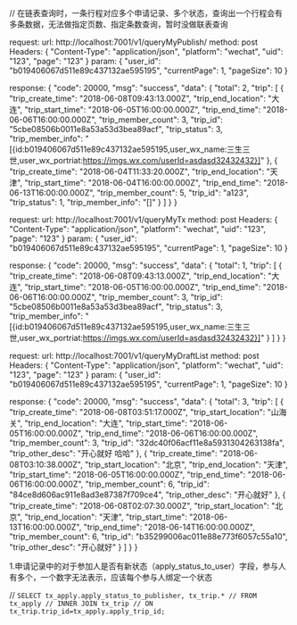 <!-- 余宏图接口 -->
<!-- 我发起的行程接口 -->
// 在链表查询时，一条行程对应多个申请记录、多个状态，查询出一个行程会有多条数据，无法做指定页数、指定条数查询，暂时没做联表查询

request:
url: http://localhost:7001/v1/queryMyPublish/
method: post
Headers: {
    "Content-Type": "application/json",
    "platform": "wechat",
    "uid": "123",
    "page": "123"
}
param: {
	"user_id": "b019406067d511e89c437132ae595195", 
	"currentPage": 1,
	"pageSize": 10
}

response:
{
    "code": 20000,
    "msg": "success",
    "data": {
        "total": 2,
        "trip": [
            {
                "trip_create_time": "2018-06-08T09:43:13.000Z",
                "trip_end_location": "大连",
                "trip_start_time": "2018-06-05T16:00:00.000Z",
                "trip_end_time": "2018-06-06T16:00:00.000Z",
                "trip_member_count": 3,
                "trip_id": "5cbe08506b0011e8a53a53d3bea89acf",
                "trip_status": 3,
                "trip_member_info": "[{id:b019406067d511e89c437132ae595195,user_wx_name:三生三世,user_wx_portriat:https://imgs.wx.com/userId=asdasd32432432}]"
            },
            {
                "trip_create_time": "2018-06-04T11:33:20.000Z",
                "trip_end_location": "天津",
                "trip_start_time": "2018-06-04T16:00:00.000Z",
                "trip_end_time": "2018-06-13T16:00:00.000Z",
                "trip_member_count": 5,
                "trip_id": "a123",
                "trip_status": 1,
                "trip_member_info": "[]"
            }
        ]
    }
}

<!-- 我参与的行程接口 -->
request:
url: http://localhost:7001/v1/queryMyTx
method: post
Headers: {
    "Content-Type": "application/json",
    "platform": "wechat",
    "uid": "123",
    "page": "123"
}
param: {
	"user_id": "b019406067d511e89c437132ae595195", 
	"currentPage": 1,
	"pageSize": 10
}

response:
{
    "code": 20000,
    "msg": "success",
    "data": {
        "total": 1,
        "trip": [
            {
                "trip_create_time": "2018-06-08T09:43:13.000Z",
                "trip_end_location": "大连",
                "trip_start_time": "2018-06-05T16:00:00.000Z",
                "trip_end_time": "2018-06-06T16:00:00.000Z",
                "trip_member_count": 3,
                "trip_id": "5cbe08506b0011e8a53a53d3bea89acf",
                "trip_status": 3,
                "trip_member_info": "[{id:b019406067d511e89c437132ae595195,user_wx_name:三生三世,user_wx_portriat:https://imgs.wx.com/userId=asdasd32432432}]"
            }
        ]
    }
}

<!-- 我的草稿行程接口 -->
request:
url: http://localhost:7001/v1/queryMyDraftList
method: post
Headers: {
    "Content-Type": "application/json",
    "platform": "wechat",
    "uid": "123",
    "page": "123"
}
param: {
	"user_id": "b019406067d511e89c437132ae595195", 
	"currentPage": 1,
	"pageSize": 10
}

response:
{
    "code": 20000,
    "msg": "success",
    "data": {
        "total": 3,
        "trip": [
            {
                "trip_create_time": "2018-06-08T03:51:17.000Z",
                "trip_start_location": "山海关",
                "trip_end_location": "大连",
                "trip_start_time": "2018-06-05T16:00:00.000Z",
                "trip_end_time": "2018-06-06T16:00:00.000Z",
                "trip_member_count": 3,
                "trip_id": "32dc40f06acf11e8a5931304263138fa",
                "trip_other_desc": "开心就好  哈哈"
            },
            {
                "trip_create_time": "2018-06-08T03:10:38.000Z",
                "trip_start_location": "北京",
                "trip_end_location": "天津",
                "trip_start_time": "2018-06-05T16:00:00.000Z",
                "trip_end_time": "2018-06-06T16:00:00.000Z",
                "trip_member_count": 6,
                "trip_id": "84ce8d606ac911e8ad3e87387f709ce4",
                "trip_other_desc": "开心就好"
            },
            {
                "trip_create_time": "2018-06-08T02:07:30.000Z",
                "trip_start_location": "北京",
                "trip_end_location": "天津",
                "trip_start_time": "2018-06-13T16:00:00.000Z",
                "trip_end_time": "2018-06-14T16:00:00.000Z",
                "trip_member_count": 6,
                "trip_id": "b35299006ac011e88e773f6057c55a10",
                "trip_other_desc": "开心就好"
            }
        ]
    }
}


<!-- 问题 -->
1.申请记录中的对于参加人是否有新状态（apply_status_to_user）字段，参与人有多个，一个数字无法表示，应该每个参与人绑定一个状态


<!-- 草稿 -->
// `SELECT tx_apply.apply_status_to_publisher, tx_trip.*
// FROM tx_apply
// INNER JOIN tx_trip
// ON tx_trip.trip_id=tx_apply.apply_trip_id;`